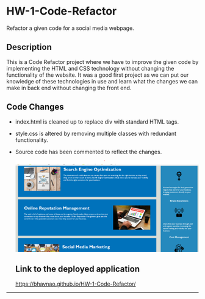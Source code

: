 # HW-1-Code-Refactor

Refactor a given code for a social media webpage.

## Description
This is a Code Refactor project where we have to improve the given code by implementing the HTML and CSS technology
without changing the functionality of the website. It was a good first project as we can put our knowledge of these technologies in use and learn what the changes we can make in back end without changing the front end.


## Code Changes

- index.html is cleaned up to replace div with standard HTML tags. 
- style.css is altered by removing multiple classes with redundant functionality.
- Source code has been commented to reflect the changes.

  <img src="./assets/images/screenshot-1.png"/>

  ## Link to the deployed application
  https://bhavnao.github.io/HW-1-Code-Refactor/



       








---


